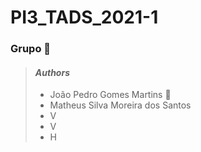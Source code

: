 # PI3_TADS_2021-1

### Grupo :rocket:
>#### <i>Authors</i>
> * João Pedro Gomes Martins :link:
> * Matheus Silva Moreira dos Santos
> * V
> * V
> * H





